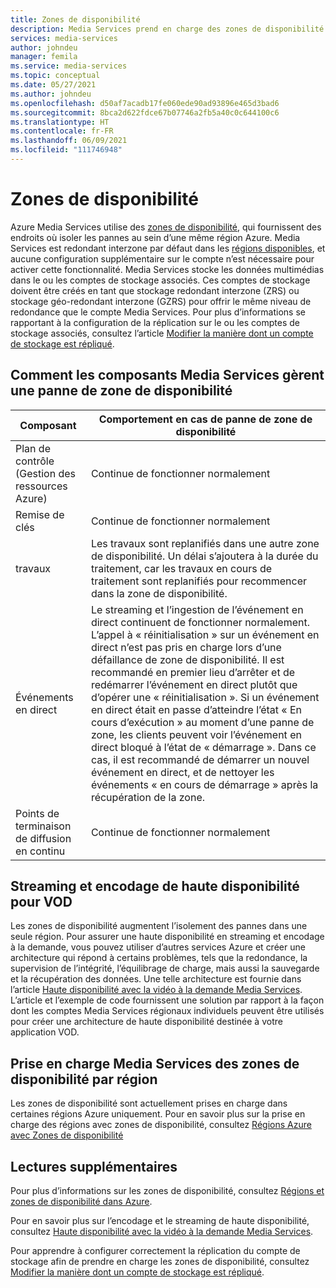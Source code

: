 ```yaml
---
title: Zones de disponibilité
description: Media Services prend en charge des zones de disponibilité qui permettent d’isoler les pannes
services: media-services
author: johndeu
manager: femila
ms.service: media-services
ms.topic: conceptual
ms.date: 05/27/2021
ms.author: johndeu
ms.openlocfilehash: d50af7acadb17fe060ede90ad93896e465d3bad6
ms.sourcegitcommit: 8bca2d622fdce67b07746a2fb5a40c0c644100c6
ms.translationtype: HT
ms.contentlocale: fr-FR
ms.lasthandoff: 06/09/2021
ms.locfileid: "111746948"
---
```

# <a name="availability-zones"></a>Zones de disponibilité

Azure Media Services utilise des [zones de disponibilité](../../availability-zones/az-overview.md), qui fournissent des endroits où isoler les pannes au sein d’une même région Azure. Media Services est redondant interzone par défaut dans les [régions disponibles](../../availability-zones/az-region.md#azure-regions-with-availability-zones), et aucune configuration supplémentaire sur le compte n’est nécessaire pour activer cette fonctionnalité.  Media Services stocke les données multimédias dans le ou les comptes de stockage associés.  Ces comptes de stockage doivent être créés en tant que stockage redondant interzone (ZRS) ou stockage géo-redondant interzone (GZRS) pour offrir le même niveau de redondance que le compte Media Services. Pour plus d’informations se rapportant à la configuration de la réplication sur le ou les comptes de stockage associés, consultez l’article [Modifier la manière dont un compte de stockage est répliqué](../../storage/common/redundancy-migration.md).

## <a name="how-media-services-components-handle-an-availability-zone-fault"></a>Comment les composants Media Services gèrent une panne de zone de disponibilité

| Composant             | Comportement en cas de panne de zone de disponibilité |
|-----------            |----------------------|
| Plan de contrôle (Gestion des ressources Azure) | Continue de fonctionner normalement |
| Remise de clés            | Continue de fonctionner normalement |
| travaux                    | Les travaux sont replanifiés dans une autre zone de disponibilité. Un délai s’ajoutera à la durée du traitement, car les travaux en cours de traitement sont replanifiés pour recommencer dans la zone de disponibilité. |
| Événements en direct             | Le streaming et l’ingestion de l’événement en direct continuent de fonctionner normalement. L’appel à « réinitialisation » sur un événement en direct n’est pas pris en charge lors d’une défaillance de zone de disponibilité. Il est recommandé en premier lieu d’arrêter et de redémarrer l’événement en direct plutôt que d’opérer une « réinitialisation ». Si un événement en direct était en passe d’atteindre l’état « En cours d’exécution » au moment d’une panne de zone, les clients peuvent voir l’événement en direct bloqué à l’état de « démarrage ». Dans ce cas, il est recommandé de démarrer un nouvel événement en direct, et de nettoyer les événements « en cours de démarrage » après la récupération de la zone.  |
| Points de terminaison de diffusion en continu     | Continue de fonctionner normalement |


## <a name="high-availability-streaming-and-encoding-for-vod"></a>Streaming et encodage de haute disponibilité pour VOD

Les zones de disponibilité augmentent l’isolement des pannes dans une seule région. Pour assurer une haute disponibilité en streaming et encodage à la demande, vous pouvez utiliser d’autres services Azure et créer une architecture qui répond à certains problèmes, tels que la redondance, la supervision de l’intégrité, l’équilibrage de charge, mais aussi la sauvegarde et la récupération des données. Une telle architecture est fournie dans l’article [Haute disponibilité avec la vidéo à la demande Media Services](architecture-high-availability-encoding-concept.md).
L’article et l’exemple de code fournissent une solution par rapport à la façon dont les comptes Media Services régionaux individuels peuvent être utilisés pour créer une architecture de haute disponibilité destinée à votre application VOD.

## <a name="media-services-support-for-availability-zones-by-region"></a>Prise en charge Media Services des zones de disponibilité par région

Les zones de disponibilité sont actuellement prises en charge dans certaines régions Azure uniquement. Pour en savoir plus sur la prise en charge des régions avec zones de disponibilité, consultez [Régions Azure avec Zones de disponibilité](../../availability-zones/az-region.md#azure-regions-with-availability-zones)

## <a name="further-reading"></a>Lectures supplémentaires

Pour plus d’informations sur les zones de disponibilité, consultez [Régions et zones de disponibilité dans Azure](../../availability-zones/az-overview.md).

Pour en savoir plus sur l’encodage et le streaming de haute disponibilité, consultez [Haute disponibilité avec la vidéo à la demande Media Services](architecture-high-availability-encoding-concept.md).

Pour apprendre à configurer correctement la réplication du compte de stockage afin de prendre en charge les zones de disponibilité, consultez [Modifier la manière dont un compte de stockage est répliqué](../../storage/common/redundancy-migration.md).
